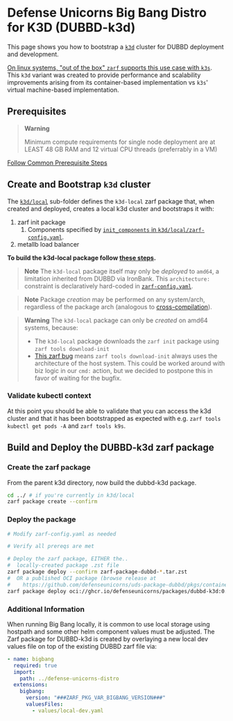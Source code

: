 # Defense Unicorns Big Bang Distro for K3D (DUBBD-k3d)

This page shows you how to bootstrap a [`k3d`](https://k3d.io) cluster for DUBBD deployment and development.

[On linux systems, "out of the box" `zarf` supports this use case with `k3s`](https://docs.zarf.dev/docs/zarf-tutorials/creating-a-k8s-cluster-with-zarf). This `k3d` variant was created to provide performance and scalability improvements arising from its container-based implementation vs `k3s`' virtual machine-based implementation.

## Prerequisites

> **Warning**
>
> Minimum compute requirements for single node deployment are at LEAST 48 GB RAM and 12 virtual CPU threads (preferrably in a VM)

[Follow Common Prerequisite Steps](../docs/prereq-steps.md)

## Create and Bootstrap `k3d` cluster

The [`k3d/local`](./local) sub-folder defines the `k3d-local` zarf package that, when created and deployed, creates a local k3d cluster and bootstraps it with:

1. zarf init package
   1. Components specified by [`init_components` in `k3d/local/zarf-config.yaml`](./local/zarf-config.yaml#L12).
1. metallb load balancer

**To build the k3d-local package follow [these steps](../docs/building-package.md).**

> **Note**
> The `k3d-local` package itself may only be _deployed_ to `amd64`, a limitation inherited from DUBBD via IronBank.
> This `architecture:` constraint is declaratively hard-coded in [`zarf-config.yaml`](./zarf-config.yaml).

> **Note**
> Package _creation_ may be performed on any system/arch, regardless of the package arch (analogous to [cross-compilation](https://en.wikipedia.org/wiki/Cross_compiler)).

> **Warning**
> The `k3d-local` package can only be _created_ on amd64 systems, because:
>
> - The `k3d-local` package downloads the `zarf init` package using `zarf tools download-init`
> - [This zarf bug](https://github.com/defenseunicorns/zarf/issues/1837) means `zarf tools download-init` always uses the architecture of the host system.
>   This could be worked around with biz logic in our `cmd:` action, but we decided to postpone this in favor of waiting for the bugfix.

### Validate kubectl context

At this point you should be able to validate that you can access the k3d cluster and that it has been bootstrapped as expected with e.g. `zarf tools kubectl get pods -A` and `zarf tools k9s`.

## Build and Deploy the DUBBD-k3d zarf package

### Create the zarf package

From the parent k3d directory, now build the dubbd-k3d package.

```bash
cd ../ # if you're currently in k3d/local
zarf package create --confirm
```

### Deploy the package

```bash
# Modify zarf-config.yaml as needed

# Verify all prereqs are met

# Deploy the zarf package, EITHER the..
#  locally-created package .zst file
zarf package deploy --confirm zarf-package-dubbd-*.tar.zst
#  OR a published OCI package (browse release at
#    https://github.com/defenseunicorns/uds-package-dubbd/pkgs/container/packages%2Fdubbd-k3d)
zarf package deploy oci://ghcr.io/defenseunicorns/packages/dubbd-k3d:0.0.1-amd64 --oci-concurrency=15
```

### Additional Information

When running Big Bang locally, it is common to use local storage using hostpath and some other helm component values must be adjusted. The Zarf package for DUBBD-k3d is created by overlaying a new local dev values file on top of the existing DUBBD zarf file via:

```yaml
- name: bigbang
  required: true
  import:
    path: ../defense-unicorns-distro
  extensions:
    bigbang:
      version: "###ZARF_PKG_VAR_BIGBANG_VERSION###"
      valuesFiles:
        - values/local-dev.yaml
```
